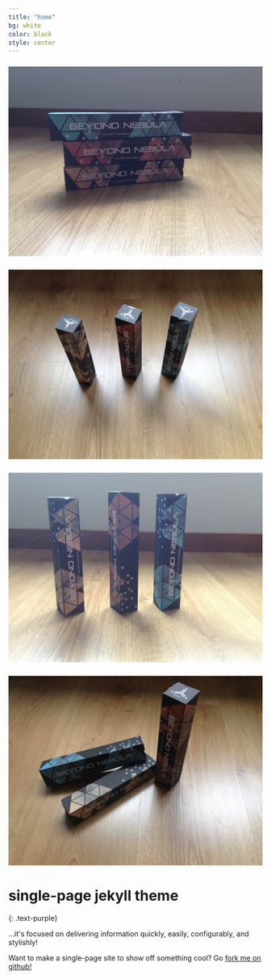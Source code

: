 ```yaml
---
title: "home"
bg: white
color: black
style: center
---
```


<span class="fa-stack subtlecircle" style="font-size:100px; background:rgba(255,166,0,0.1)">
  <i class="fa fa-circle fa-stack-2x text-white"></i>
  <i class="fa fa-bicycle fa-stack-1x text-orange"></i>
</span>

<div class="slider single-item" data-slick='{"slidesToShow": 1, "slidesToScroll": 1}'>
  <div><h3><img src="img/packages-horiz.jpg"></h3></div>
  <div><h3><img src="img/packages-top.jpg"></h3></div>
  <div><h3><img src="img/packages-vertical.jpg"></h3></div>
  <div><h3><img src="img/packages.jpg"></h3></div>
</div>

# single-page jekyll theme
{: .text-purple}


…it's focused on delivering information quickly, easily, configurably, and stylishly!

Want to make a single-page site to show off something cool? Go [fork me on github!](https://github.com/t413/SinglePaged)
